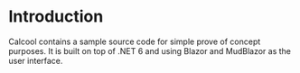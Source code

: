 # Introduction 
Calcool contains a sample source code for simple prove of concept purposes. It is built on top of .NET 6 and using Blazor and MudBlazor as the user interface.
